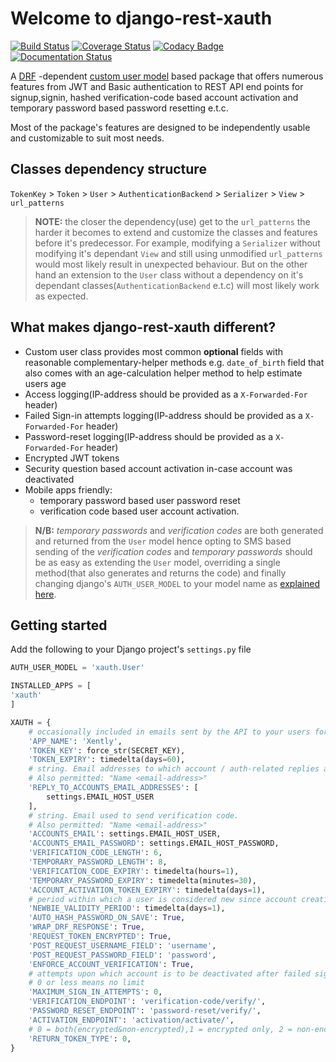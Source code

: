 # Welcome to django-rest-xauth

[![Build Status](https://travis-ci.com/ajharry69/polarity.svg?branch=master)](https://travis-ci.com/ajharry69/polarity)
[![Coverage Status](https://coveralls.io/repos/github/ajharry69/polarity/badge.svg?branch=master)](https://coveralls.io/github/ajharry69/polarity?branch=master)
[![Codacy Badge](https://api.codacy.com/project/badge/Grade/26f09088f70f46eda61633306b2147de)](https://app.codacy.com/manual/ajharry69/polarity?utm_source=github.com&utm_medium=referral&utm_content=ajharry69/polarity&utm_campaign=Badge_Grade_Dashboard)
[![Documentation Status](https://readthedocs.org/projects/polarity/badge/?version=latest)](https://polarity.readthedocs.io/en/latest/?badge=latest)

A [DRF](https://www.django-rest-framework.org/) -dependent [custom user model](https://docs.djangoproject.com/en/dev/topics/auth/customizing/) 
based package that offers numerous features from JWT and Basic authentication to REST API end points for signup,signin,
hashed verification-code based account activation and temporary password based password resetting e.t.c.

Most of the package's features are designed to be independently usable and customizable to suit most needs.

## Classes dependency structure

`TokenKey` > `Token` > `User` > `AuthenticationBackend` > `Serializer` > `View` > `url_patterns`
>**NOTE:** the  closer the dependency(use) get to the `url_patterns` the harder it becomes to extend and customize the 
>classes and features before it's predecessor. For example, modifying a `Serializer` without modifying it's dependant 
>`View` and still using unmodified `url_patterns` would most likely result in unexpected behaviour. But on the other 
>hand an extension to the `User` class without a dependency on it's dependant classes(`AuthenticationBackend` e.t.c) 
>will most likely work as expected.

## What makes django-rest-xauth different?

- Custom user class provides most common **optional** fields with reasonable complementary-helper methods e.g. 
`date_of_birth` field that also comes with an age-calculation helper method to help estimate users age
- Access logging(IP-address should be provided as a `X-Forwarded-For` header)
- Failed Sign-in attempts logging(IP-address should be provided as a `X-Forwarded-For` header)
- Password-reset logging(IP-address should be provided as a `X-Forwarded-For` header)
- Encrypted JWT tokens
- Security question based account activation in-case account was deactivated
- Mobile apps friendly:
    - temporary password based user password reset
    - verification code based user account activation.

>**N/B:** _temporary passwords_ and _verification codes_ are both generated and returned from the `User` model hence 
>opting to SMS based sending of the _verification codes_ and _temporary passwords_ should be as easy as extending the 
>`User` model, overriding a single method(that also generates and returns the code) and finally changing django's 
>`AUTH_USER_MODEL` to your model name as [explained here](https://docs.djangoproject.com/en/dev/topics/auth/customizing/).

## Getting started
Add the following to your Django project's `settings.py` file

```python
AUTH_USER_MODEL = 'xauth.User'

INSTALLED_APPS = [
'xauth'
]

XAUTH = {
    # occasionally included in emails sent by the API to your users for familiarity
    'APP_NAME': 'Xently',
    'TOKEN_KEY': force_str(SECRET_KEY),
    'TOKEN_EXPIRY': timedelta(days=60),
    # string. Email addresses to which account / auth-related replies are to be sent.
    # Also permitted: "Name <email-address>"
    'REPLY_TO_ACCOUNTS_EMAIL_ADDRESSES': [
        settings.EMAIL_HOST_USER
    ],
    # string. Email used to send verification code.
    # Also permitted: "Name <email-address>"
    'ACCOUNTS_EMAIL': settings.EMAIL_HOST_USER,
    'ACCOUNTS_EMAIL_PASSWORD': settings.EMAIL_HOST_PASSWORD,
    'VERIFICATION_CODE_LENGTH': 6,
    'TEMPORARY_PASSWORD_LENGTH': 8,
    'VERIFICATION_CODE_EXPIRY': timedelta(hours=1),
    'TEMPORARY_PASSWORD_EXPIRY': timedelta(minutes=30),
    'ACCOUNT_ACTIVATION_TOKEN_EXPIRY': timedelta(days=1),
    # period within which a user is considered new since account creation date
    'NEWBIE_VALIDITY_PERIOD': timedelta(days=1),
    'AUTO_HASH_PASSWORD_ON_SAVE': True,
    'WRAP_DRF_RESPONSE': True,
    'REQUEST_TOKEN_ENCRYPTED': True,
    'POST_REQUEST_USERNAME_FIELD': 'username',
    'POST_REQUEST_PASSWORD_FIELD': 'password',
    'ENFORCE_ACCOUNT_VERIFICATION': True,
    # attempts upon which account is to be deactivated after failed sign-in attempts is reached.
    # 0 or less means no limit
    'MAXIMUM_SIGN_IN_ATTEMPTS': 0,
    'VERIFICATION_ENDPOINT': 'verification-code/verify/',
    'PASSWORD_RESET_ENDPOINT': 'password-reset/verify/',
    'ACTIVATION_ENDPOINT': 'activation/activate/',
    # 0 = both(encrypted&non-encrypted),1 = encrypted only, 2 = non-encrypted only
    'RETURN_TOKEN_TYPE': 0,  
}
```